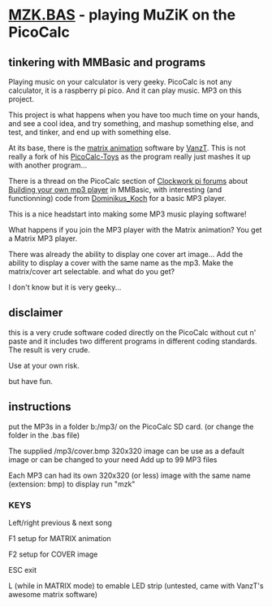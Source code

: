 # [MZK.BAS](https://github.com/wereallgeek/PicoCalc-MMBasic-Programs-from-the-geeks/blob/main/mzk/mzk.bas) - playing MuZiK on the PicoCalc

## tinkering with MMBasic and programs

Playing music on your calculator is very geeky. PicoCalc is not any calculator, it is a raspberry pi pico.
And it can play music. MP3 on this project.


This project is what happens when you have too much time on your hands, and see a cool idea, and try something, and mashup something else, and test, and tinker, and end up with something else.


At its base, there is the [matrix animation](https://github.com/VanzT/PicoCalc-Toys/blob/master/matrix.bas) software by [VanzT](https://github.com/VanzT). This is not really a fork of his [PicoCalc-Toys](https://github.com/VanzT/PicoCalc-Toys) as the program really just mashes it up with another program...

There is a thread on the PicoCalc section of [Clockwork pi forums](https://forum.clockworkpi.com/) about [Building your own mp3 player](https://forum.clockworkpi.com/t/building-my-own-mp3-player-in-mmbasic/) in MMBasic, with interesting (and functionning) code from [Dominikus_Koch](https://forum.clockworkpi.com/u/dominikus_koch/summary) for a basic MP3 player.

This is a nice headstart into making some MP3 music playing software!


What happens if you join the MP3 player with the Matrix animation? You get a Matrix MP3 player.

There was already the ability to display one cover art image... Add the ability to display a cover with the same name as the mp3. Make the matrix/cover art selectable. and what do you get?

I don't know but it is very geeky...

## disclaimer
this is a very crude software coded directly on the PicoCalc without cut n' paste and it includes two different programs in different coding standards. The result is very crude.

Use at your own risk.

but have fun.

## instructions
put the MP3s in a folder b:/mp3/ on the PicoCalc SD card. (or change the folder in the .bas file)

The supplied /mp3/cover.bmp 320x320 image can be use as a default image or can be changed to your need
Add up to 99 MP3 files

Each MP3 can had its own 320x320 (or less) image with the same name (extension: bmp) to display
run "mzk" 

### KEYS
Left/right previous & next song

F1 setup for MATRIX animation

F2 setup for COVER image

ESC exit

L (while in MATRIX mode) to emable LED strip (untested, came with VanzT's awesome matrix software)
